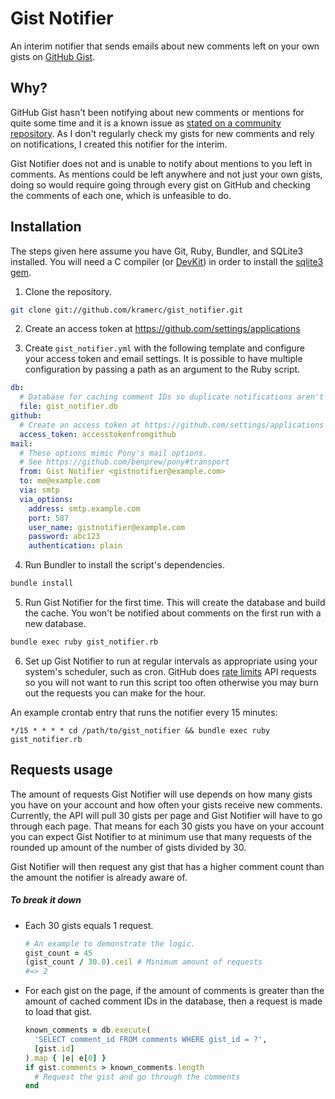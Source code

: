# Gist Notifier

An interim notifier that sends emails about new comments left on your own gists on [GitHub Gist](https://gist.github.com/).

## Why?

GitHub Gist hasn't been notifying about new comments or mentions for quite some time and it is a known issue as [stated on a community repository](https://github.com/isaacs/github/issues/21).
As I don't regularly check my gists for new comments and rely on notifications, I created this notifier for the interim.

Gist Notifier does not and is unable to notify about mentions to you left in comments. As mentions could be left anywhere and not just your own gists, doing so would require going through every gist on GitHub and checking the comments of each one, which is unfeasible to do.

## Installation

The steps given here assume you have Git, Ruby, Bundler, and SQLite3 installed. You will need a C compiler (or [DevKit](http://rubyinstaller.org/add-ons/devkit/)) in order to install the [sqlite3 gem](https://rubygems.org/gems/sqlite3).

1. Clone the repository.

  ```bash
  git clone git://github.com/kramerc/gist_notifier.git
  ```

2. Create an access token at https://github.com/settings/applications

3. Create `gist_notifier.yml` with the following template and configure your access token and email settings. It is possible to have multiple configuration by passing a path as an argument to the Ruby script.

  ```yaml
  db:
    # Database for caching comment IDs so duplicate notifications aren't sent.
    file: gist_notifier.db
  github:
    # Create an access token at https://github.com/settings/applications
    access_token: accesstokenfromgithub
  mail:
    # These options mimic Pony's mail options.
    # See https://github.com/benprew/pony#transport
    from: Gist Notifier <gistnotifier@example.com>
    to: me@example.com
    via: smtp
    via_options:
      address: smtp.example.com
      port: 587
      user_name: gistnotifier@example.com
      password: abc123
      authentication: plain
  ```

4. Run Bundler to install the script's dependencies.

  ```bash
  bundle install
  ```

5. Run Gist Notifier for the first time. This will create the database and build the cache. You won't be notified about comments on the first run with a new database.

  ```bash
  bundle exec ruby gist_notifier.rb
  ```

6. Set up Gist Notifier to run at regular intervals as appropriate using your system's scheduler, such as cron. GitHub does [rate limits](http://developer.github.com/v3/#rate-limiting) API requests so you will not want to run this script too often otherwise you may burn out the requests you can make for the hour.

  An example crontab entry that runs the notifier every 15 minutes:

  ```
  */15 * * * * cd /path/to/gist_notifier && bundle exec ruby gist_notifier.rb
  ```

## Requests usage

The amount of requests Gist Notifier will use depends on how many gists you have on your account and how often your gists receive new comments. Currently, the API will pull 30 gists per page and Gist Notifier will have to go through each page. That means for each 30 gists you have on your account you can expect Gist Notifier to at minimum use that many requests of the rounded up amount of the number of gists divided by 30.

Gist Notifier will then request any gist that has a higher comment count than the amount the notifier is already aware of.

##### To break it down

* Each 30 gists equals 1 request.

  ```ruby
  # An example to demonstrate the logic.
  gist_count = 45
  (gist_count / 30.0).ceil # Minimum amount of requests
  #=> 2
    ```

* For each gist on the page, if the amount of comments is greater than the amount of cached comment IDs in the database, then a request is made to load that gist.

  ```ruby
  known_comments = db.execute(
    'SELECT comment_id FROM comments WHERE gist_id = ?',
    [gist.id]
  ).map { |e| e[0] }
  if gist.comments > known_comments.length
    # Request the gist and go through the comments
  end
  ```
